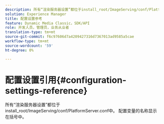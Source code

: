 ```yaml
---
description: 所有“渲染服务器设置”都位于install_root/ImageServing/conf/PlatformServer.conf中。 配置变量的名称显示在括号中。
solution: Experience Manager
title: 配置设置参考
feature: Dynamic Media Classic，SDK/API
role: 开发人员，管理员，业务从业者
translation-type: tm+mt
source-git-commit: f6c97606d7a4209427316d7367013ad9585a5cae
workflow-type: tm+mt
source-wordcount: '59'
ht-degree: 0%

---
```



# 配置设置引用{#configuration-settings-reference}

所有“渲染服务器设置”都位于install_root/ImageServing/conf/PlatformServer.conf中。 配置变量的名称显示在括号中。

